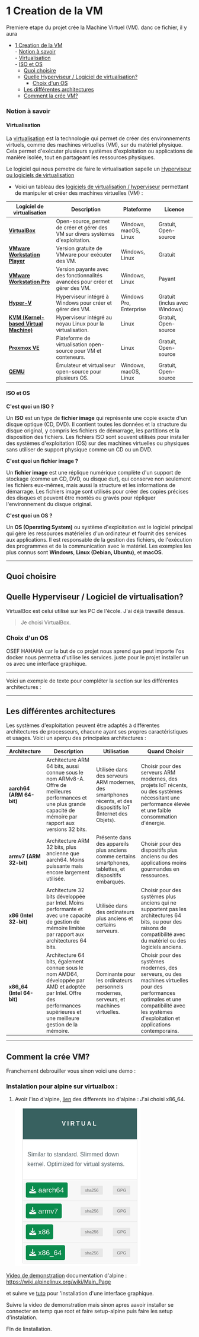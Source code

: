 # 1 Creation de la VM

Premiere etape du projet crée la Machine Virtuel (VM).
danc ce fichier, il y aura

- [1 Creation de la VM](#1-creation-de-la-vm)<br>
			- [Notion à savoir](#notion-à-savoir)<br>
			- [Virtualisation](#virtualisation)<br>
			- [ISO et OS](#iso-et-os)<br>
	- [Quoi choisire](#quoi-choisire)
	- [Quelle Hyperviseur / Logiciel de virtualisation?](#quelle-hyperviseur--logiciel-de-virtualisation)
		- [Choix d'un OS](#choix-dun-os)
	- [Les différentes architectures](#les-différentes-architectures)
	- [Comment la crée VM?](#comment-la-crée-vm)


### Notion à savoir

#### Virtualisation

La [virtualisation](./../concepts/documentation.md#concepts-de-virtualisation) est la technologie qui permet de créer des environnements virtuels, comme des machines virtuelles (VM), sur du matériel physique. Cela permet d'exécuter plusieurs systèmes d'exploitation ou applications de manière isolée, tout en partageant les ressources physiques.

Le logiciel qui nous pemetre de faire le virtualisation sapelle un [Hyperviseur ou logiciels de virtualisation](./../concepts/documentation.md#hyperviseurs--logiciels-de-virtualisation)

- Voici un tableau des [logiciels de virtualisation / hyperviseur](./../concepts/documentation.md#hyperviseurs--logiciels-de-virtualisation) permettant de manipuler et créer des machines virtuelles (VM) :

| **Logiciel de virtualisation**              | **Description**                                                                 | **Plateforme**           | **Licence**         |
|---------------------------|---------------------------------------------------------------------------------|--------------------------|---------------------|
| [**VirtualBox**](https://www.virtualbox.org/)             | Open-source, permet de créer et gérer des VM sur divers systèmes d'exploitation. | Windows, macOS, Linux     | Gratuit, Open-source |
| [**VMware Workstation Player**](https://www.vmware.com/products/desktop-hypervisor/workstation-and-fusion) | Version gratuite de VMware pour exécuter des VM.                               | Windows, Linux            | Gratuit              |
| [**VMware Workstation Pro**](https://www.vmware.com/products/desktop-hypervisor/workstation-and-fusion) | Version payante avec des fonctionnalités avancées pour créer et gérer des VM.    | Windows, Linux            | Payant               |
| [**Hyper-V**](https://learn.microsoft.com/fr-fr/virtualization/hyper-v-on-windows/quick-start/enable-hyper-v)                | Hyperviseur intégré à Windows pour créer et gérer des VM.                         | Windows Pro, Enterprise   | Gratuit (inclus avec Windows) |
| [**KVM (Kernel-based Virtual Machine)**](https://www.linux-kvm.org/page/Downloads) | Hyperviseur intégré au noyau Linux pour la virtualisation.             | Linux                     | Gratuit, Open-source |
| [**Proxmox VE**](https://www.proxmox.com/en/proxmox-virtual-environment/overview)             | Plateforme de virtualisation open-source pour VM et conteneurs.                  | Linux                     | Gratuit, Open-source |
| [**QEMU**](https://www.qemu.org/)                   | Émulateur et virtualiseur open-source pour plusieurs OS.                         | Windows, macOS, Linux     | Gratuit, Open-source |

#### ISO et OS

**C'est quoi un ISO ?**

Un **ISO** est un type de **fichier image** qui représente une copie exacte d'un disque optique (CD, DVD). Il contient toutes les données et la structure du disque original, y compris les fichiers de démarrage, les partitions et la disposition des fichiers. Les fichiers ISO sont souvent utilisés pour installer des systèmes d'exploitation (OS) sur des machines virtuelles ou physiques sans utiliser de support physique comme un CD ou un DVD. 

**C'est quoi un fichier image ?**

Un **fichier image** est une réplique numérique complète d'un support de stockage (comme un CD, DVD, ou disque dur), qui conserve non seulement les fichiers eux-mêmes, mais aussi la structure et les informations de démarrage. Les fichiers image sont utilisés pour créer des copies précises des disques et peuvent être montés ou gravés pour répliquer l'environnement du disque original.

**C'est quoi un OS ?**

Un **OS (Operating System)** ou système d'exploitation est le logiciel principal qui gère les ressources matérielles d'un ordinateur et fournit des services aux applications. Il est responsable de la gestion des fichiers, de l'exécution des programmes et de la communication avec le matériel. Les exemples les plus connus sont **Windows**, **Linux (Debian, Ubuntu)**, et **macOS**.


---

## Quoi choisire

## Quelle Hyperviseur / Logiciel de virtualisation?

VirtualBox est celui utilisé sur les PC de l'école. J'ai déjà travaillé dessus.

> Je choisi VirtualBox.

### Choix d'un OS

OSEF HAHAHA car le but de co projet nous aprend que peut importe l'os docker nous permetra d'utilise les services.
juste pour le projet installer un os avec une interface graphique.

---

Voici un exemple de texte pour compléter la section sur les différentes architectures :

---

## Les différentes architectures

Les systèmes d'exploitation peuvent être adaptés à différentes architectures de processeurs, chacune ayant ses propres caractéristiques et usages. Voici un aperçu des principales architectures :

| **Architecture** | **Description** | **Utilisation** | **Quand Choisir** |
|------------------|------------------|-----------------|--------------------|
| **aarch64 (ARM 64-bit)** | Architecture ARM 64 bits, aussi connue sous le nom ARMv8-A. Offre de meilleures performances et une plus grande capacité de mémoire par rapport aux versions 32 bits. | Utilisée dans des serveurs ARM modernes, des smartphones récents, et des dispositifs IoT (Internet des Objets). | Choisir pour des serveurs ARM modernes, des projets IoT récents, ou des systèmes nécessitant une performance élevée et une faible consommation d'énergie. |
| **armv7 (ARM 32-bit)** | Architecture ARM 32 bits, plus ancienne que aarch64. Moins puissante mais encore largement utilisée. | Présente dans des appareils plus anciens comme certains smartphones, tablettes, et dispositifs embarqués. | Choisir pour des dispositifs plus anciens ou des applications moins gourmandes en ressources. |
| **x86 (Intel 32-bit)** | Architecture 32 bits développée par Intel. Moins performante et avec une capacité de gestion de mémoire limitée par rapport aux architectures 64 bits. | Utilisée dans des ordinateurs plus anciens et certains serveurs. | Choisir pour des systèmes plus anciens qui ne supportent pas les architectures 64 bits, ou pour des raisons de compatibilité avec du matériel ou des logiciels anciens. |
| **x86_64 (Intel 64-bit)** | Architecture 64 bits, également connue sous le nom AMD64, développée par AMD et adoptée par Intel. Offre des performances supérieures et une meilleure gestion de la mémoire. | Dominante pour les ordinateurs personnels modernes, serveurs, et machines virtuelles. | Choisir pour des systèmes modernes, des serveurs, ou des machines virtuelles pour des performances optimales et une compatibilité avec les systèmes d'exploitation et applications contemporains. |

---

## Comment la crée VM?

Franchement debrouiller vous sinon voici une demo :

### Instalation pour alpine sur virtualbox :

1. Avoir l'iso d'alpine, [lien](https://alpinelinux.org/downloads/) des differents iso d'alpine :
J'ai choisi x86_64.
![different architecture d'iso](./../ilustration/different_iso.png)

[Video de demonstration](https://youtu.be/X7R5oBTb-Tg?si=Z48xGkNkVboBPeya)
documentation d'alpine : https://wiki.alpinelinux.org/wiki/Main_Page

et suivre ve [tuto](https://www.linuxtricks.fr/wiki/alpine-linux-installer-un-environnement-de-bureau-xfce#:~:text=xf86%2Dinput%2Dlibinput-,Installer%20Xfce,-Il%20existe%20une) pour 'installation d'une interface graphique.

Suivre la video de demonstration mais sinon apres aavoir installer se connecter en temp que root et faire setup-alpine puis faire les setup d'instalation.

FIn de linstallation.
